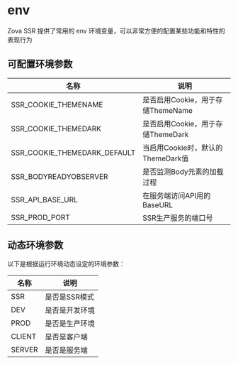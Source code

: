 # env

Zova SSR 提供了常用的 env 环境变量，可以非常方便的配置某些功能和特性的表现行为

## 可配置环境参数

| 名称                         | 说明                              |
| ---------------------------- | --------------------------------- |
| SSR_COOKIE_THEMENAME         | 是否启用Cookie，用于存储ThemeName |
| SSR_COOKIE_THEMEDARK         | 是否启用Cookie，用于存储ThemeDark |
| SSR_COOKIE_THEMEDARK_DEFAULT | 当启用Cookie时，默认的ThemeDark值 |
| SSR_BODYREADYOBSERVER        | 是否监测Body元素的加载过程        |
| SSR_API_BASE_URL             | 在服务端访问API用的BaseURL        |
| SSR_PROD_PORT                | SSR生产服务的端口号               |

## 动态环境参数

以下是根据运行环境动态设定的环境参数：

| 名称   | 说明           |
| ------ | -------------- |
| SSR    | 是否是SSR模式  |
| DEV    | 是否是开发环境 |
| PROD   | 是否是生产环境 |
| CLIENT | 是否是客户端   |
| SERVER | 是否是服务端   |
